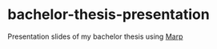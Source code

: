 # bachelor-thesis-presentation
Presentation slides of my bachelor thesis using [Marp](https://marp.app/)
